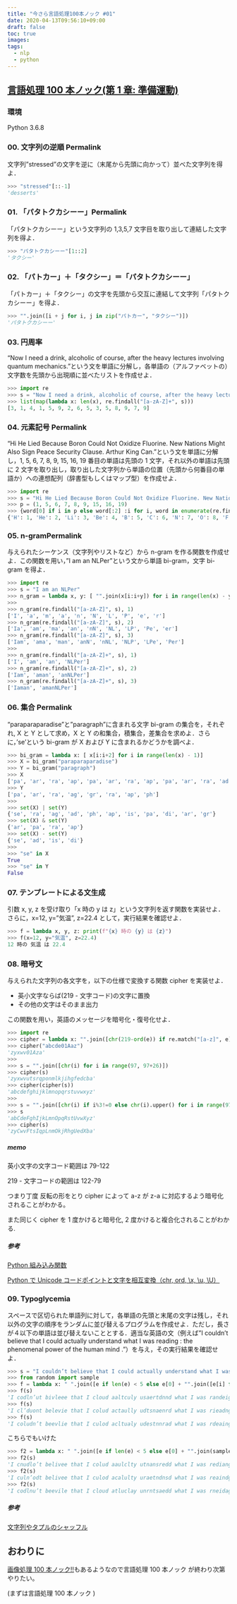 ```yaml
---
title: "今さら言語処理100本ノック #01"
date: 2020-04-13T09:56:10+09:00
draft: false
toc: true
images:
tags:
  - nlp
  - python
---
```


## [言語処理 100 本ノック(第 1 章: 準備運動)](https://nlp100.github.io/ja/ch01.html)

### 環境

Python 3.6.8

### 00. 文字列の逆順 Permalink

文字列”stressed”の文字を逆に（末尾から先頭に向かって）並べた文字列を得よ．

```python
>>> "stressed"[::-1]
'desserts'
```

### 01. 「パタトクカシーー」Permalink

「パタトクカシーー」という文字列の 1,3,5,7 文字目を取り出して連結した文字列を得よ．

```python
>>> "パタトクカシーー"[1::2]
'タクシー'
```

### 02. 「パトカー」＋「タクシー」＝「パタトクカシーー」

「パトカー」＋「タクシー」の文字を先頭から交互に連結して文字列「パタトクカシーー」を得よ．

```python
>>> "".join([i + j for i, j in zip("パトカー", "タクシー")])
'パタトクカシーー'
```

### 03. 円周率

“Now I need a drink, alcoholic of course, after the heavy lectures involving quantum mechanics.”という文を単語に分解し，各単語の（アルファベットの）文字数を先頭から出現順に並べたリストを作成せよ．

```python
>>> import re
>>> s = "Now I need a drink, alcoholic of course, after the heavy lectures involving quantum mechanics."
>>> list(map(lambda x: len(x), re.findall("[a-zA-Z]+", s)))
[3, 1, 4, 1, 5, 9, 2, 6, 5, 3, 5, 8, 9, 7, 9]
```

### 04. 元素記号 Permalink

“Hi He Lied Because Boron Could Not Oxidize Fluorine. New Nations Might Also Sign Peace Security Clause. Arthur King Can.”という文を単語に分解し，1, 5, 6, 7, 8, 9, 15, 16, 19 番目の単語は先頭の 1 文字，それ以外の単語は先頭に 2 文字を取り出し，取り出した文字列から単語の位置（先頭から何番目の単語か）への連想配列（辞書型もしくはマップ型）を作成せよ．

```python
>>> import re
>>> s = "Hi He Lied Because Boron Could Not Oxidize Fluorine. New Nations Might Also Sign Peace Security Clause. Arthur King Can."
>>> p = (1, 5, 6, 7, 8, 9, 15, 16, 19)
>>> {word[0] if i in p else word[:2] :i for i, word in enumerate(re.findall("[a-zA-Z]+", s), start=1)}
{'H': 1, 'He': 2, 'Li': 3, 'Be': 4, 'B': 5, 'C': 6, 'N': 7, 'O': 8, 'F': 9, 'Ne': 10, 'Na': 11, 'Mi': 12, 'Al': 13, 'Si': 14, 'P': 15, 'S': 16, 'Cl': 17, 'Ar': 18, 'K': 19, 'Ca': 20}
```

### 05. n-gramPermalink

与えられたシーケンス（文字列やリストなど）から n-gram を作る関数を作成せよ．この関数を用い，”I am an NLPer”という文から単語 bi-gram，文字 bi-gram を得よ．

```python
>>> import re
>>> s = "I am an NLPer"
>>> n_gram = lambda x, y: [ "".join(x[i:i+y]) for i in range(len(x) - y + 1) ]
>>>
>>> n_gram(re.findall("[a-zA-Z]", s), 1)
['I', 'a', 'm', 'a', 'n', 'N', 'L', 'P', 'e', 'r']
>>> n_gram(re.findall("[a-zA-Z]", s), 2)
['Ia', 'am', 'ma', 'an', 'nN', 'NL', 'LP', 'Pe', 'er']
>>> n_gram(re.findall("[a-zA-Z]", s), 3)
['Iam', 'ama', 'man', 'anN', 'nNL', 'NLP', 'LPe', 'Per']
>>>
>>> n_gram(re.findall("[a-zA-Z]+", s), 1)
['I', 'am', 'an', 'NLPer']
>>> n_gram(re.findall("[a-zA-Z]+", s), 2)
['Iam', 'aman', 'anNLPer']
>>> n_gram(re.findall("[a-zA-Z]+", s), 3)
['Iaman', 'amanNLPer']
```

### 06. 集合 Permalink

“paraparaparadise”と”paragraph”に含まれる文字 bi-gram の集合を，それぞれ, X と Y として求め，X と Y の和集合，積集合，差集合を求めよ．さらに，’se’という bi-gram が X および Y に含まれるかどうかを調べよ．

```python
>>> bi_gram = lambda x: [ x[i:i+2] for i in range(len(x) - 1)]
>>> X = bi_gram("paraparaparadise")
>>> Y = bi_gram("paragraph")
>>> X
['pa', 'ar', 'ra', 'ap', 'pa', 'ar', 'ra', 'ap', 'pa', 'ar', 'ra', 'ad', 'di', 'is', 'se']
>>> Y
['pa', 'ar', 'ra', 'ag', 'gr', 'ra', 'ap', 'ph']
>>>
>>> set(X) | set(Y)
{'se', 'ra', 'ag', 'ad', 'ph', 'ap', 'is', 'pa', 'di', 'ar', 'gr'}
>>> set(X) & set(Y)
{'ar', 'pa', 'ra', 'ap'}
>>> set(X) - set(Y)
{'se', 'ad', 'is', 'di'}
>>>
>>> "se" in X
True
>>> "se" in Y
False
```

### 07. テンプレートによる文生成

引数 x, y, z を受け取り「x 時の y は z」という文字列を返す関数を実装せよ．さらに，x=12, y=”気温”, z=22.4 として，実行結果を確認せよ．

```python
>>> f = lambda x, y, z: print(f"{x} 時の {y} は {z}")
>>> f(x=12, y="気温", z=22.4)
12 時の 気温 は 22.4
```

### 08. 暗号文

与えられた文字列の各文字を，以下の仕様で変換する関数 cipher を実装せよ．

- 英小文字ならば(219 - 文字コード)の文字に置換
- その他の文字はそのまま出力

この関数を用い，英語のメッセージを暗号化・復号化せよ．

```python
>>> import re
>>> cipher = lambda x: "".join([chr(219-ord(e)) if re.match("[a-z]", e) else e for e in x])
>>> cipher("abcde01Aaz")
'zyxwv01Aza'
>>>
>>> s = "".join([chr(i) for i in range(97, 97+26)])
>>> cipher(s)
'zyxwvutsrqponmlkjihgfedcba'
>>> cipher(cipher(s))
'abcdefghijklmnopqrstuvwxyz'
>>>
>>> s = "".join([chr(i) if i%3!=0 else chr(i).upper() for i in range(97, 97+26)])
>>> s
'abCdeFghIjkLmnOpqRstUvwXyz'
>>> cipher(s)
'zyCwvFtsIqpLnmOkjRhgUedXba'
```

##### memo

英小文字の文字コード範囲は 79-122

219 - 文字コードの範囲は 122-79

つまり丁度 反転の形をとり cipher によって a-z が z-a に対応するよう暗号化されることがわかる。

また同じく cipher を 1 度かけると暗号化, 2 度かけると複合化されることがわかる.

##### 参考

[Python 組み込み関数](https://docs.python.org/ja/3/library/functions.html#ord)

[Python で Unicode コードポイントと文字を相互変換（chr, ord, \x, \u, \U）](https://note.nkmk.me/python-chr-ord-unicode-code-point/)

### 09. Typoglycemia

スペースで区切られた単語列に対して，各単語の先頭と末尾の文字は残し，それ以外の文字の順序をランダムに並び替えるプログラムを作成せよ．ただし，長さが４以下の単語は並び替えないこととする．適当な英語の文（例えば”I couldn’t believe that I could actually understand what I was reading : the phenomenal power of the human mind .”）を与え，その実行結果を確認せよ．

```python
>>> s = "I couldn’t believe that I could actually understand what I was reading : the phenomenal power of the human mind ."
>>> from random import sample
>>> f = lambda x: " ".join([e if len(e) < 5 else e[0] + "".join([e[i] for i in sample(range(1, len(e)-1), len(e)-2)]) + e[-1] for e in x.split()])
>>> f(s)
'I codln’ut bivleee that I cloud aaltculy usaertdnnd what I was randeig : the pnnmeoahel peowr of the hmuan mind .'
>>> f(s)
'I cl’duont belevie that I colud actaully udtsnaenrd what I was rieadng : the pmnehoeanl pewor of the huamn mind .'
>>> f(s)
'I coludn’t beevlie that I culod acltualy udestnnrad what I was rdeaing : the pnmoneehal power of the hmaun mind .'
```

こちらでもいけた

```python
>>> f2 = lambda x: " ".join([e if len(e) < 5 else e[0] + "".join(sample(e[1:-1], len(e[1:-1]))) + e[-1] for e in x.split()])
>>> f2(s)
'I cnudlo’t belivee that I colud aaulclty utnansredd what I was rediang : the pahemnneol peowr of the hamun mind .'
>>> f2(s)
'I culn’odt belivee that I culod acalulty uraetndnsd what I was reaindg : the pennoeamhl peowr of the haumn mind .'
>>> f2(s)
'I codlnu’t beevile that I cloud atluclay unrntsaedd what I was rneidag : the paeehnomnl peowr of the hmaun mind .'
```

##### 参考

[文字列やタプルのシャッフル](https://note.nkmk.me/python-random-shuffle/#_1)

## おわりに

[画像処理 100 本ノック!!](https://github.com/yoyoyo-yo/Gasyori100knock)もあるようなので言語処理 100 本ノック が終わり次第やりたい。

(まずは言語処理 100 本ノック )
